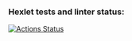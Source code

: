 ### Hexlet tests and linter status:
[![Actions Status](https://github.com/ILokalin/frontend-project-12/workflows/hexlet-check/badge.svg)](https://github.com/ILokalin/frontend-project-12/actions)